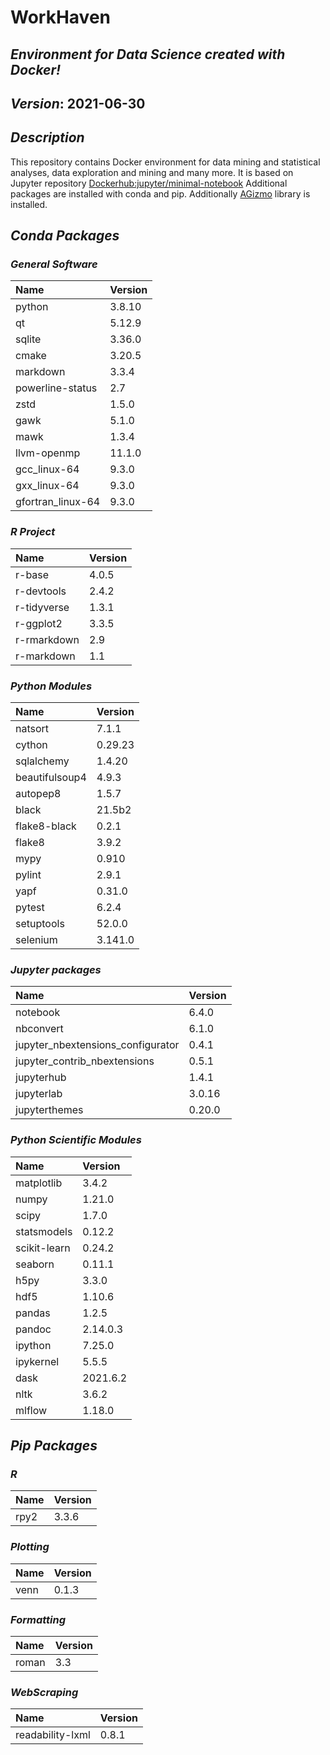 
# WorkHaven

## _Environment for Data Science created with Docker!_

## _Version_: 2021-06-30

## _Description_

This repository contains Docker environment for data mining and statistical analyses, data exploration and mining and many more. It is based on Jupyter
repository
 [Dockerhub:jupyter/minimal-notebook](https://hub.docker.com/r/jupyter/minimal-notebook/)
Additional packages are installed with conda and pip.
Additionally [AGizmo](https://github.com/grzadr/agizmo) library is installed.

## _Conda Packages_

### _General Software_

|      Name      |     Version     |
|:---------------|:----------------|
|python|3.8.10|
|qt|5.12.9|
|sqlite|3.36.0|
|cmake|3.20.5|
|markdown|3.3.4|
|powerline-status|2.7|
|zstd|1.5.0|
|gawk|5.1.0|
|mawk|1.3.4|
|llvm-openmp|11.1.0|
|gcc_linux-64|9.3.0|
|gxx_linux-64|9.3.0|
|gfortran_linux-64|9.3.0|

### _R Project_

|      Name      |     Version     |
|:---------------|:----------------|
|r-base|4.0.5|
|r-devtools|2.4.2|
|r-tidyverse|1.3.1|
|r-ggplot2|3.3.5|
|r-rmarkdown|2.9|
|r-markdown|1.1|

### _Python Modules_

|      Name      |     Version     |
|:---------------|:----------------|
|natsort|7.1.1|
|cython|0.29.23|
|sqlalchemy|1.4.20|
|beautifulsoup4|4.9.3|
|autopep8|1.5.7|
|black|21.5b2|
|flake8-black|0.2.1|
|flake8|3.9.2|
|mypy|0.910|
|pylint|2.9.1|
|yapf|0.31.0|
|pytest|6.2.4|
|setuptools|52.0.0|
|selenium|3.141.0|

### _Jupyter packages_

|      Name      |     Version     |
|:---------------|:----------------|
|notebook|6.4.0|
|nbconvert|6.1.0|
|jupyter_nbextensions_configurator|0.4.1|
|jupyter_contrib_nbextensions|0.5.1|
|jupyterhub|1.4.1|
|jupyterlab|3.0.16|
|jupyterthemes|0.20.0|

### _Python Scientific Modules_

|      Name      |     Version     |
|:---------------|:----------------|
|matplotlib|3.4.2|
|numpy|1.21.0|
|scipy|1.7.0|
|statsmodels|0.12.2|
|scikit-learn|0.24.2|
|seaborn|0.11.1|
|h5py|3.3.0|
|hdf5|1.10.6|
|pandas|1.2.5|
|pandoc|2.14.0.3|
|ipython|7.25.0|
|ipykernel|5.5.5|
|dask|2021.6.2|
|nltk|3.6.2|
|mlflow|1.18.0|

## _Pip Packages_

### _R_

|      Name      |     Version     |
|:---------------|:----------------|
|rpy2|3.3.6|

### _Plotting_

|      Name      |     Version     |
|:---------------|:----------------|
|venn|0.1.3|

### _Formatting_

|      Name      |     Version     |
|:---------------|:----------------|
|roman|3.3|

### _WebScraping_

|      Name      |     Version     |
|:---------------|:----------------|
|readability-lxml|0.8.1|

